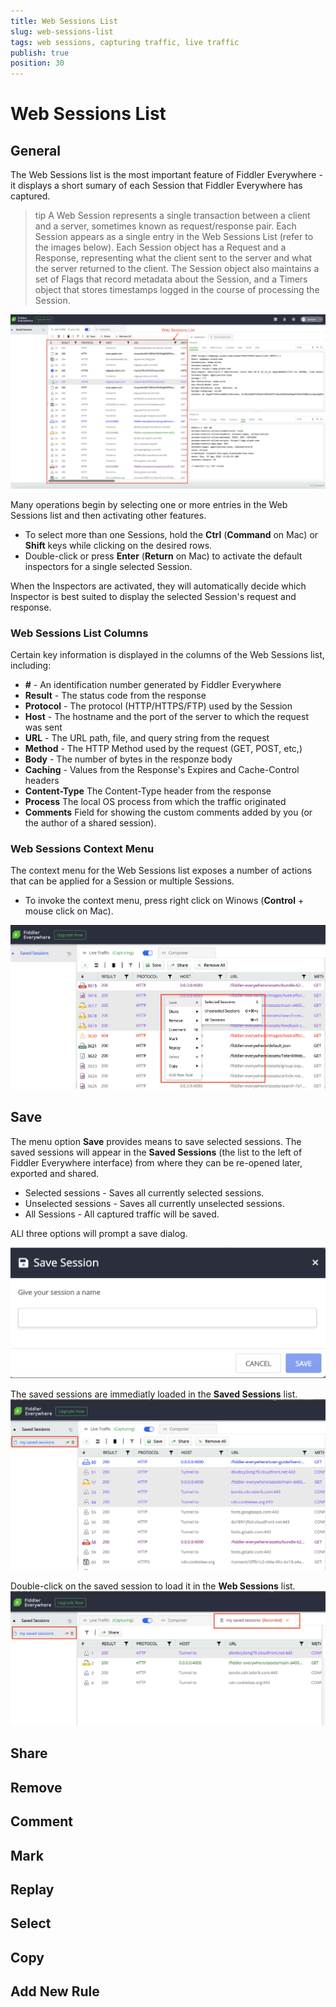 ```yaml
---
title: Web Sessions List
slug: web-sessions-list
tags: web sessions, capturing traffic, live traffic
publish: true
position: 30
---
```


# Web Sessions List

## General

The Web Sessions list is the most important feature of Fiddler Everywhere - it displays a short sumary of each Session that Fiddler Everywhere has captured.

>tip A Web Session represents a single transaction between a client and a server, sometimes known as request/response pair. Each Session appears as a single entry in the Web Sessions List (refer to the images below). Each Session object has a Request and a Response, representing what the client sent to the server and what the server returned to the client. The Session object also maintains a set of Flags that record metadata about the Session, and a Timers object that stores timestamps logged in the course of processing the Session.

![Web Sessions List](../../../images/livetraffic/websessions/websessions-list-all.png)

Many operations begin by selecting one or more entries in the Web Sessions list and then activating other features.
- To select more than one Sessions, hold the __Ctrl__ (__Command__ on Mac) or __Shift__ keys while clicking on the desired rows.
- Double-click or press __Enter__ (__Return__ on Mac) to activate the default inspectors for a single selected Session.

When the Inspectors are activated, they will automatically decide which Inspector is best suited to display the selected Session's request and response.

### Web Sessions List Columns

Certain key information is displayed in the columns of the Web Sessions list, including:

- __\#__ - An identification number generated by Fiddler Everywhere
- __Result__ - The status code from the response
- __Protocol__ - The protocol (HTTP/HTTPS/FTP) used by the Session
- __Host__ - The hostname and the port of the server to which the request was sent
- __URL__ - The URL path, file, and query string from the request
- __Method__ - The HTTP Method used by the request (GET, POST, etc,)
- __Body__ - The number of bytes in the responze body
- __Caching__ - Values from the Response's Expires and Cache-Control headers
- __Content-Type__ The Content-Type header from the response
- __Process__ The local OS process from which the traffic originated
- __Comments__ Field for showing the custom comments added by you (or the author of a shared session).

### Web Sessions Context Menu

The context menu for the Web Sessions list exposes a number of actions that can be applied for a Session or multiple Sessions.
- To invoke the context menu, press right click on Winows (__Control__ + mouse click on Mac).

![Web Sessions list context menu](../../../images/livetraffic/websessions/websessions-list-context-menu.png)

## Save

The menu option __Save__ provides means to save selected sessions. The saved sessions will appear in the __Saved Sessions__ (the list to the left of Fiddler Everywhere interface) from where they can be re-opened later, exported and shared.

- Selected sessions - Saves all currently selected sessions.
- Unselected sessions - Saves all currently unselected sessions.
- All Sessions - All captured traffic will be saved.

ALl three options will prompt a save dialog.

![Save session prompt](../../../images/livetraffic/websessions/websessions-list-context-save.png)

The saved sessions are immediatly loaded in the __Saved Sessions__ list.
![Saved Sessions list](../../../images/livetraffic/websessions/websessions-list-context-saved-list.png)

Double-click on the saved session to load it in the __Web Sessions__ list.
![Load saved session](../../../images/livetraffic/websessions/websessions-list-context-saved-loaded.png)


## Share
## Remove
## Comment
## Mark
## Replay
## Select
## Copy
## Add New Rule